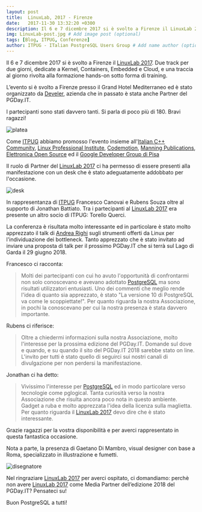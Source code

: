 ```yaml
---
layout: post
title:  LinuxLab, 2017 - Firenze
date:   2017-11-30 13:32:20 +0300
description: Il 6 e 7 dicembre 2017 si è svolto a Firenze il LinuxLab 2017. Due track per due giorni, dedicate a Kernel, Containers, Embedded e Cloud, e una traccia al giorno rivolta alla formazione hands-on sotto forma di training. # Add post description (optional)
img: LinuxLab-post.jpg # Add image post (optional)
tags: [Blog, ITPUG, Conferenze]
author: ITPUG - ITalian PostgreSQL Users Group # Add name author (optional)
---
```

Il 6 e 7 dicembre 2017 si è svolto a Firenze il [LinuxLab 2017](https://2017.linux-lab.it/). Due track per due giorni, dedicate a Kernel, Containers, Embedded e Cloud, e una traccia al giorno rivolta alla formazione hands-on sotto forma di training.

L’evento si è svolto a Firenze presso il Grand Hotel Mediterraneo ed è stato organizzato da [Develer](https://www.develer.com/), azienda che in passato è stata anche Partner del PGDay.IT.

I partecipanti sono stati davvero tanti. Si parla di poco più di 180. Bravi ragazzi!

![platea]({{site.baseurl}}/assets/img/platea_linuxlab.jpg)

Come [ITPUG](http://www.itpug.org/index.it.html) abbiamo promosso l'evento insieme all'[Italian C++ Community](https://www.italiancpp.org/), [Linux Professional Institute](http://www.lpi.org/), [Codemotion](https://www.codemotion.org/), [Manning Publications](https://www.manning.com/), [Elettronica Open Source](https://it.emcelettronica.com/) ed il [Google Developer Group di Pisa](https://gdgpisa.it/)

Il ruolo di Partner del [LinuxLab 2017](https://2017.linux-lab.it/) ci ha permesso di essere presenti alla manifestazione con un desk che è stato adeguatamente addobbato per l'occasione.

![desk]({{site.baseurl}}/assets/img/desk_itpug_linuxlab.jpg)

In rappresentanza di [ITPUG](http://www.itpug.org/index.it.html) Francesco Canovai e Rubens Souza oltre al supporto di Jonathan Battiato. Tra i partecipanti al [LinuxLab 2017](https://2017.linux-lab.it/) era presente un altro socio di ITPUG: Torello Querci.

La conferenza è risultata molto interessante ed in particolare è stato molto apprezzato il talk di [Andrea Righi](https://2017.linux-lab.it/speakers/andrea_righi/) sugli strumenti offerti da Linux per l'individuazione dei bottleneck.
Tanto apprezzato che è stato invitato ad inviare una proposta di talk per il prossimo PGDay.IT che si terrà sul Lago di Garda il 29 giugno 2018.

Francesco ci racconta:

> Molti dei partecipanti con cui ho avuto l'opportunità di confrontarmi non solo conoscevano e avevano adottato [PostgreSQL](https://www.postgresql.org/) ma sono risultati utilizzatori entusiasti. Uno dei commenti che meglio rende l'idea di quanto sia apprezzato, è stato "La versione 10 di PostgreSQL va come le scoppiettate!". Per quanto riguarda la nostra Associazione, in pochi la conoscevano per cui la nostra presenza è stata davvero importante.

Rubens ci riferisce:

> Oltre a chiedermi informazioni sulla nostra Associazione, molto l'interesse per la prossima edizione del PGDay.IT. Domande sul dove e quando, e su quando il sito del PGDay.IT 2018 sarebbe stato on line. L'invito per tutti è stato quello di seguirci sui nostri canali di divulgazione per non perdersi la manifestazione.

Jonathan ci ha detto:

> Vivissimo l'interesse per [PostgreSQL](https://www.postgresql.org/) ed in modo particolare verso tecnologie come pglogical. Tanta curiosità verso la nostra Associazione che risulta ancora poco nota in questo ambiente. Gadget a ruba e molto apprezzata l'idea della licenza sulla maglietta. Per quanto riguarda il [LinuxLab 2017](https://2017.linux-lab.it/) devo dire che è stato interessante.

Grazie ragazzi per la vostra disponibilità e per averci rappresentato in questa fantastica occasione.

Nota a parte, la presenza di Gaetano Di Mambro, visual designer con base a Roma, specializzato in illustrazione e fumetti.

![disegnatore]({{site.baseurl}}/assets/img/disegnatore_linuxlab.jpg)

Nel ringraziare [LinuxLab 2017](https://2017.linux-lab.it/) per averci ospitato, ci domandiamo: perchè non avere [LinuxLab 2017](https://2017.linux-lab.it/) come Media Partner dell’edizione 2018 del PGDay.IT? Pensateci su!

Buon PostgreSQL a tutti!
